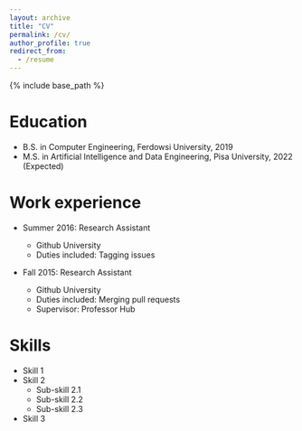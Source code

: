 ```yaml
---
layout: archive
title: "CV"
permalink: /cv/
author_profile: true
redirect_from:
  - /resume
---
```


{% include base_path %}

Education
======
* B.S. in Computer Engineering, Ferdowsi University, 2019
* M.S. in Artificial Intelligence and Data Engineering, Pisa University, 2022 (Expected)

Work experience
======
* Summer 2016: Research Assistant
  * Github University
  * Duties included: Tagging issues

* Fall 2015: Research Assistant
  * Github University
  * Duties included: Merging pull requests
  * Supervisor: Professor Hub
  
Skills
======
* Skill 1
* Skill 2
  * Sub-skill 2.1
  * Sub-skill 2.2
  * Sub-skill 2.3
* Skill 3
